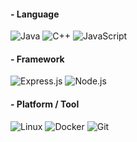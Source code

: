 #### - Language
![Java](https://img.shields.io/badge/Java-E76F00?style=flat&logo=OpenJDK&logoColor=white) ![C++](https://img.shields.io/badge/C++-00599C?style=flat&logo=c%2B%2B&logoColor=white) ![JavaScript](https://img.shields.io/badge/JavaScript-F7DF1E?style=flat&logo=javascript&logoColor=black)

#### - Framework
![Express.js](https://img.shields.io/badge/Express.js-000000?style=flat&logo=express&logoColor=white) ![Node.js](https://img.shields.io/badge/Node.js-339933?style=flat&logo=nodedotjs&logoColor=white)

#### - Platform / Tool
![Linux](https://img.shields.io/badge/Linux-FCC624?style=flat&logo=linux&logoColor=black) ![Docker](https://img.shields.io/badge/Docker-2496ED?style=flat&logo=docker&logoColor=white) ![Git](https://img.shields.io/badge/Git-F05032?style=flat&logo=git&logoColor=white)